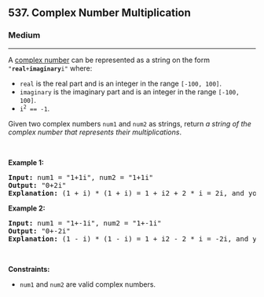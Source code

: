 <h2>537. Complex Number Multiplication</h2><h3>Medium</h3><hr><div><p>A <a href="https://en.wikipedia.org/wiki/Complex_number" target="_blank">complex number</a> can be represented as a string on the form <code>"<strong>real</strong>+<strong>imaginary</strong>i"</code> where:</p>

<ul>
	<li><code>real</code> is the real part and is an integer in the range <code>[-100, 100]</code>.</li>
	<li><code>imaginary</code> is the imaginary part and is an integer in the range <code>[-100, 100]</code>.</li>
	<li><code>i<sup>2</sup> == -1</code>.</li>
</ul>

<p>Given two complex numbers <code>num1</code> and <code>num2</code> as strings, return <em>a string of the complex number that represents their multiplications</em>.</p>

<p>&nbsp;</p>
<p><strong>Example 1:</strong></p>

<pre><strong>Input:</strong> num1 = "1+1i", num2 = "1+1i"
<strong>Output:</strong> "0+2i"
<strong>Explanation:</strong> (1 + i) * (1 + i) = 1 + i2 + 2 * i = 2i, and you need convert it to the form of 0+2i.
</pre>

<p><strong>Example 2:</strong></p>

<pre><strong>Input:</strong> num1 = "1+-1i", num2 = "1+-1i"
<strong>Output:</strong> "0+-2i"
<strong>Explanation:</strong> (1 - i) * (1 - i) = 1 + i2 - 2 * i = -2i, and you need convert it to the form of 0+-2i.
</pre>

<p>&nbsp;</p>
<p><strong>Constraints:</strong></p>

<ul>
	<li><code>num1</code> and <code>num2</code> are valid complex numbers.</li>
</ul>
</div>
